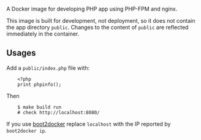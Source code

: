 
A Docker image for developing PHP app using PHP-FPM and nginx.

This image is built for development, not deployment, so it does not contain the app directory `public`.  Changes to the content of `public` are reflected immediately in the container.

Usages
------

Add a `public/index.php` file with:

        <?php
        print phpinfo();

Then

        $ make build run
        # check http://localhost:8080/

If you use [boot2docker](http://boot2docker.io/) replace `localhost` with the IP reported by `boot2docker ip`.

